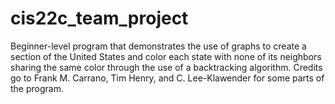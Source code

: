 # cis22c_team_project

Beginner-level program that demonstrates the use of graphs to create a section of the United States
and color each state with none of its neighbors sharing the same color through the use of a backtracking algorithm.
Credits go to Frank M. Carrano, Tim Henry, and C. Lee-Klawender for some parts of the program.
